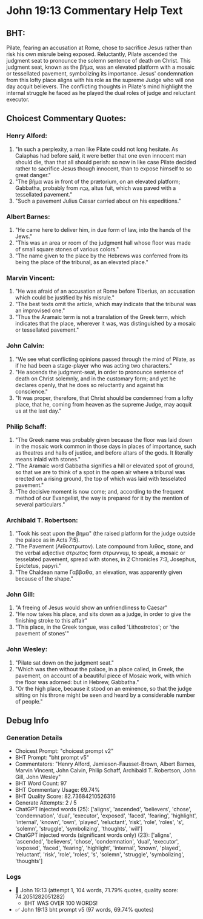 # John 19:13 Commentary Help Text

## BHT:
Pilate, fearing an accusation at Rome, chose to sacrifice Jesus rather than risk his own misrule being exposed. Reluctantly, Pilate ascended the judgment seat to pronounce the solemn sentence of death on Christ. This judgment seat, known as the βῆμα, was an elevated platform with a mosaic or tessellated pavement, symbolizing its importance. Jesus' condemnation from this lofty place aligns with his role as the supreme Judge who will one day acquit believers. The conflicting thoughts in Pilate's mind highlight the internal struggle he faced as he played the dual roles of judge and reluctant executor.

## Choicest Commentary Quotes:
### Henry Alford:
1. "In such a perplexity, a man like Pilate could not long hesitate. As Caiaphas had before said, it were better that one even innocent man should die, than that all should perish: so now in like case Pilate decided rather to sacrifice Jesus though innocent, than to expose himself to so great danger." 
2. "The βῆμα was in front of the prætorium, on an elevated platform; Gabbatha, probably from גָּבַהּ, altus fuit, which was paved with a tessellated pavement."
3. "Such a pavement Julius Cæsar carried about on his expeditions."

### Albert Barnes:
1. "He came here to deliver him, in due form of law, into the hands of the Jews."
2. "This was an area or room of the judgment hall whose floor was made of small square stones of various colors."
3. "The name given to the place by the Hebrews was conferred from its being the place of the tribunal, as an elevated place."

### Marvin Vincent:
1. "He was afraid of an accusation at Rome before Tiberius, an accusation which could be justified by his misrule."
2. "The best texts omit the article, which may indicate that the tribunal was an improvised one."
3. "Thus the Aramaic term is not a translation of the Greek term, which indicates that the place, wherever it was, was distinguished by a mosaic or tessellated pavement."

### John Calvin:
1. "We see what conflicting opinions passed through the mind of Pilate, as if he had been a stage-player who was acting two characters."
2. "He ascends the judgment-seat, in order to pronounce sentence of death on Christ solemnly, and in the customary form; and yet he declares openly, that he does so reluctantly and against his conscience."
3. "It was proper, therefore, that Christ should be condemned from a lofty place, that he, coming from heaven as the supreme Judge, may acquit us at the last day."

### Philip Schaff:
1. "The Greek name was probably given because the floor was laid down in the mosaic work common in those days in places of importance, such as theatres and halls of justice, and before altars of the gods. It literally means inlaid with stones."
2. "The Aramaic word Gabbatha signifies a hill or elevated spot of ground, so that we are to think of a spot in the open air where a tribunal was erected on a rising ground, the top of which was laid with tesselated pavement."
3. "The decisive moment is now come; and, according to the frequent method of our Evangelist, the way is prepared for it by the mention of several particulars."

### Archibald T. Robertson:
1. "Took his seat upon the βημα" (the raised platform for the judge outside the palace as in Acts 7:5). 
2. "The Pavement (Λιθοστρωτον). Late compound from λιθος, stone, and the verbal adjective στρωτος form στρωννυμ, to speak, a mosaic or tesselated pavement, spread with stones, in 2 Chronicles 7:3, Josephus, Epictetus, papyri." 
3. "The Chaldean name Γαββαθα, an elevation, was apparently given because of the shape."

### John Gill:
1. "A freeing of Jesus would show an unfriendliness to Caesar"
2. "He now takes his place, and sits down as a judge, in order to give the finishing stroke to this affair"
3. "This place, in the Greek tongue, was called 'Lithostrotos'; or 'the pavement of stones'"

### John Wesley:
1. "Pilate sat down on the judgment seat."
2. "Which was then without the palace, in a place called, in Greek, the pavement, on account of a beautiful piece of Mosaic work, with which the floor was adorned: but in Hebrew, Gabbatha."
3. "Or the high place, because it stood on an eminence, so that the judge sitting on his throne might be seen and heard by a considerable number of people."


## Debug Info
### Generation Details
- Choicest Prompt: "choicest prompt v2"
- BHT Prompt: "bht prompt v5"
- Commentators: "Henry Alford, Jamieson-Fausset-Brown, Albert Barnes, Marvin Vincent, John Calvin, Philip Schaff, Archibald T. Robertson, John Gill, John Wesley"
- BHT Word Count: 97
- BHT Commentary Usage: 69.74%
- BHT Quality Score: 82.73684210526316
- Generate Attempts: 2 / 5
- ChatGPT injected words (25):
	['aligns', 'ascended', 'believers', 'chose', 'condemnation', 'dual', 'executor', 'exposed', 'faced', 'fearing', 'highlight', 'internal', 'known', 'own', 'played', 'reluctant', 'risk', 'role', 'roles', 's', 'solemn', 'struggle', 'symbolizing', 'thoughts', 'will']
- ChatGPT injected words (significant words only) (23):
	['aligns', 'ascended', 'believers', 'chose', 'condemnation', 'dual', 'executor', 'exposed', 'faced', 'fearing', 'highlight', 'internal', 'known', 'played', 'reluctant', 'risk', 'role', 'roles', 's', 'solemn', 'struggle', 'symbolizing', 'thoughts']

### Logs
- 🔄 John 19:13 (attempt 1, 104 words, 71.79% quotes, quality score: 74.2051282051282) 
	- BHT WAS OVER 100 WORDS!
- ✅ John 19:13 bht prompt v5 (97 words, 69.74% quotes)